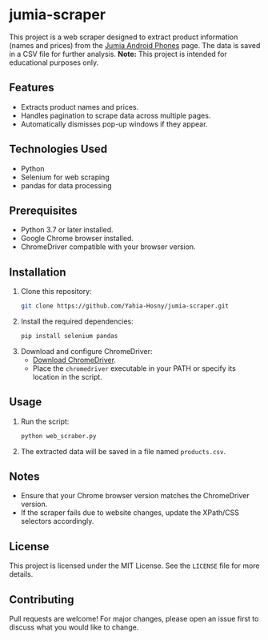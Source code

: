 # jumia-scraper
This project is a web scraper designed to extract product information (names and prices) from the [Jumia Android Phones](https://www.jumia.com.eg/android-phones/) page. The data is saved in a CSV file for further analysis.  **Note:** This project is intended for educational purposes only.
## Features
- Extracts product names and prices.
- Handles pagination to scrape data across multiple pages.
- Automatically dismisses pop-up windows if they appear.

## Technologies Used
- Python
- Selenium for web scraping
- pandas for data processing

## Prerequisites
- Python 3.7 or later installed.
- Google Chrome browser installed.
- ChromeDriver compatible with your browser version.

## Installation
1. Clone this repository:
   ```bash
   git clone https://github.com/Yahia-Hosny/jumia-scraper.git
   ```
2. Install the required dependencies:
   ```bash
   pip install selenium pandas
   ```
3. Download and configure ChromeDriver:
   - [Download ChromeDriver](https://chromedriver.chromium.org/downloads).
   - Place the `chromedriver` executable in your PATH or specify its location in the script.

## Usage
1. Run the script:
   ```bash
   python web_scraber.py
   ```
2. The extracted data will be saved in a file named `products.csv`.

## Notes
- Ensure that your Chrome browser version matches the ChromeDriver version.
- If the scraper fails due to website changes, update the XPath/CSS selectors accordingly.

## License
This project is licensed under the MIT License. See the `LICENSE` file for more details.

## Contributing
Pull requests are welcome! For major changes, please open an issue first to discuss what you would like to change.
